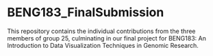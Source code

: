 # BENG183_FinalSubmission

This repository contains the individual contributions from the three members of group 25, culminating in our final project for BENG183: An Introduction to Data Visualization Techniques in Genomic Research.
